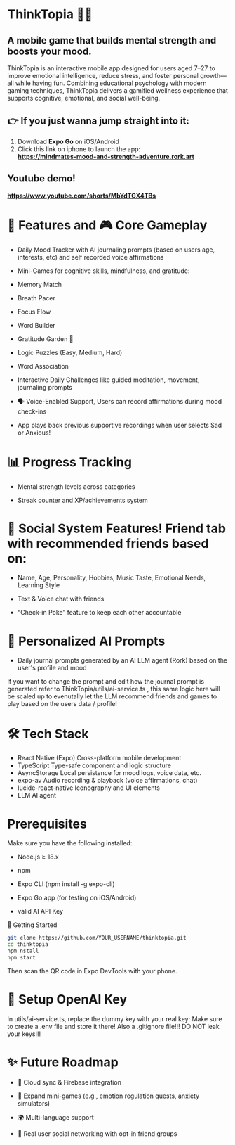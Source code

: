# ThinkTopia 🌱🧠
## A mobile game that builds mental strength and boosts your mood.

ThinkTopia is an interactive mobile app designed for users aged 7–27 to improve emotional intelligence, reduce stress, and foster personal growth—all while having fun. Combining educational psychology with modern gaming techniques, ThinkTopia delivers a gamified wellness experience that supports cognitive, emotional, and social well-being.

## 👉 If you just wanna jump straight into it:
1. Download **Expo Go** on iOS/Android
2. Click this link on iphone to launch the app:  
   **https://mindmates-mood-and-strength-adventure.rork.art**
## Youtube demo! 
**https://www.youtube.com/shorts/MbYdTGX4TBs**

# 🧠 Features and 🎮 Core Gameplay
- Daily Mood Tracker with AI journaling prompts (based on users age, interests, etc) and self recorded voice affirmations

- Mini-Games for cognitive skills, mindfulness, and gratitude:

- Memory Match

- Breath Pacer

- Focus Flow

- Word Builder

- Gratitude Garden 🌸

- Logic Puzzles (Easy, Medium, Hard)

- Word Association

- Interactive Daily Challenges like guided meditation, movement, journaling prompts

- 🗣️ Voice-Enabled Support, Users can record affirmations during mood check-ins

- App plays back previous supportive recordings when user selects Sad or Anxious!

# 📊 Progress Tracking

- Mental strength levels across categories

- Streak counter and XP/achievements system

# 👥 Social System Features! Friend tab with recommended friends based on:

- Name, Age, Personality, Hobbies, Music Taste, Emotional Needs, Learning Style

- Text & Voice chat with friends

- “Check-in Poke” feature to keep each other accountable

# 💬 Personalized AI Prompts

- Daily journal prompts generated by an AI LLM agent (Rork) based on the user's profile and mood

If you want to change the prompt and edit how the journal prompt is generated refer to ThinkTopia/utils/ai-service.ts , this same logic here will be scaled up to evenutally let the LLM recommend friends and games to play based on the users data / profile! 

# 🛠️ Tech Stack

- React Native (Expo)    Cross-platform mobile development
- TypeScript    Type-safe component and logic structure
- AsyncStorage    Local persistence for mood logs, voice data, etc.
- expo-av    Audio recording & playback (voice affirmations, chat)
- lucide-react-native    Iconography and UI elements
- LLM AI agent
 
# Prerequisites
Make sure you have the following installed:

- Node.js ≥ 18.x

- npm 

- Expo CLI (npm install -g expo-cli)

- Expo Go app (for testing on iOS/Android)

- valid AI API Key

🚀 Getting Started
```bash
git clone https://github.com/YOUR_USERNAME/thinktopia.git
cd thinktopia
npm nstall     
npm start
```
Then scan the QR code in Expo DevTools with your phone.

# 🔑 Setup OpenAI Key
In utils/ai-service.ts, replace the dummy key with your real key:
Make sure to create a .env file and store it there! 
Also a .gitignore file!!! DO NOT leak your keys!!!

# ✨ Future Roadmap
- 🔄 Cloud sync & Firebase integration

- 🧩 Expand mini-games (e.g., emotion regulation quests, anxiety simulators)

- 🌍 Multi-language support

- 🤝 Real user social networking with opt-in friend groups
